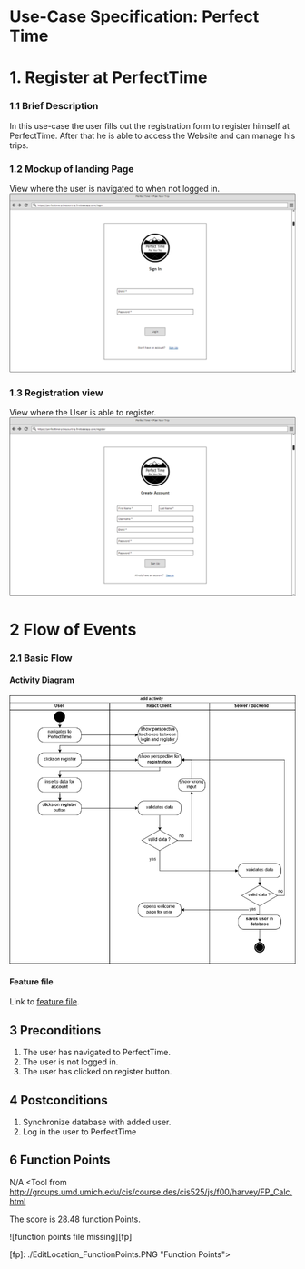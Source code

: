 # Use-Case Specification: Perfect Time
# 1. Register at PerfectTime
### 1.1 Brief Description

In this use-case the user fills out the registration form to register himself at PerfectTime. After that he is able to access the Website and can manage his trips.

### 1.2 Mockup of landing Page
View where the user is navigated to when not logged in.
![location view file missing][lv]

[lv]: login.png "Login View"

### 1.3 Registration view
View where the User is able to register.
![location edit view file missing][rv]

[rv]: register.png "Register View"

# 2 Flow of Events

### 2.1 Basic Flow
#### Activity Diagram

![activity diagram file missing][ad]

[ad]: register_ActivityDiagramm.png "Activity Diagram"

#### Feature file

Link to [feature file](../../../features/register.feature).

## 3 Preconditions
1. The user has navigated to PerfectTime.
2. The user is not logged in.
3. The user has clicked on register button.

## 4 Postconditions
1. Synchronize database with added user.
2. Log in the user to PerfectTime

## 6 Function Points
N/A
<Tool from http://groups.umd.umich.edu/cis/course.des/cis525/js/f00/harvey/FP_Calc.html

The score is 28.48 function Points.

![function points file missing][fp]

[fp]: ./EditLocation_FunctionPoints.PNG "Function Points">


